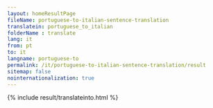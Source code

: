 ```yaml
---
layout: homeResultPage
fileName: portuguese-to-italian-sentence-translation
translatein: portuguese_to_italian
folderName : translate
lang: it
from: pt
to: it
langname: portuguese-to
permalink: /it/portuguese-to-italian-sentence-translation/result
sitemap: false
nointernationalization: true
---
```

{% include result/translateinto.html %}

<script src="/js/result/translation.js" data-foldername="{{page.folderName}}" data-lang="{{page.lang}}"></script>
